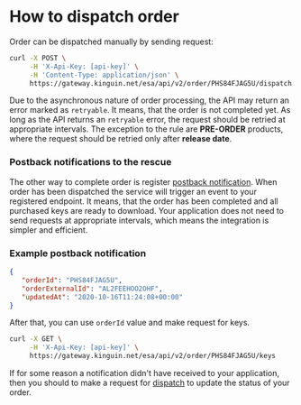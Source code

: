 # How to dispatch order

Order can be dispatched manually by sending request:

```bash
curl -X POST \
     -H 'X-Api-Key: [api-key]' \
     -H 'Content-Type: application/json' \
     https://gateway.kinguin.net/esa/api/v2/order/PHS84FJAG5U/dispatch
```

Due to the asynchronous nature of order processing, the API may return an error marked as `retryable`.
It means, that the order is not completed yet.
As long as the API returns an `retryable` error, the request should be retried at appropriate intervals.
The exception to the rule are **PRE-ORDER** products, where the request should be retried only after **release date**.

### Postback notifications to the rescue

The other way to complete order is register [postback notification](Postback.md).
When order has been dispatched the service will trigger an event to your registered endpoint.
It means, that the order has been completed and all purchased keys are ready to download.
Your application does not need to send requests at appropriate intervals, which means the integration is simpler and efficient.

### Example postback notification

```json
{
   "orderId": "PHS84FJAG5U",
   "orderExternalId": "AL2FEEHOO2OHF",
   "updatedAt": "2020-10-16T11:24:08+00:00"
}
```

After that, you can use `orderId` value and make request for keys.

```bash
curl -X GET \
     -H 'X-Api-Key: [api-key]' \
     https://gateway.kinguin.net/esa/api/v2/order/PHS84FJAG5U/keys
```

If for some reason a notification didn't have received to your application, then you should to make a request for [dispatch](../api/order/v2/README.md#dispatch) to update the status of your order.
